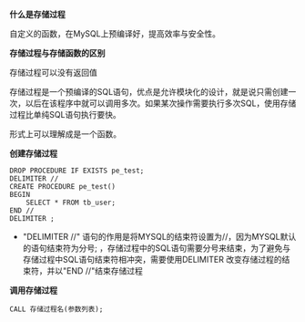 **什么是存储过程**

自定义的函数，在MySQL上预编译好，提高效率与安全性。



**存储过程与存储函数的区别**

存储过程可以没有返回值





































































​		存储过程是一个预编译的SQL语句，优点是允许模块化的设计，就是说只需创建一次，以后在该程序中就可以调用多次。如果某次操作需要执行多次SQL，使用存储过程比单纯SQL语句执行要快。

形式上可以理解成是一个函数。



**创建存储过程**

```mysql
DROP PROCEDURE IF EXISTS pe_test;
DELIMITER //
CREATE PROCEDURE pe_test()
BEGIN
    SELECT * FROM tb_user;
END //
DELIMITER ;
```

*  "DELIMITER //" 语句的作用是将MYSQL的结束符设置为//，因为MYSQL默认的语句结束符为分号; ，存储过程中的SQL语句需要分号来结束，为了避免与存储过程中SQL语句结束符相冲突，需要使用DELIMITER 改变存储过程的结束符，并以"END //"结束存储过程 



**调用存储过程**

```mysql
CALL 存储过程名(参数列表);
```































